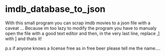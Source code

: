 # imdb_database_to_json
With this small program you can scrap imdb movies to a json file with a caveat ...
Because im too lazy to modify the program you have to manualy open the file with a good text editor and then, 
in the very last line,
replace
,]
with 
]
and thats it!

p.s if anyone knows a license free as in free beer please tell me the name....
